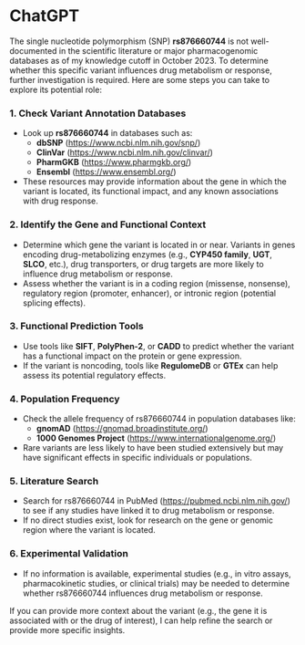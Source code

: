 # ChatGPT

The single nucleotide polymorphism (SNP) **rs876660744** is not well-documented in the scientific literature or major pharmacogenomic databases as of my knowledge cutoff in October 2023. To determine whether this specific variant influences drug metabolism or response, further investigation is required. Here are some steps you can take to explore its potential role:

### 1. **Check Variant Annotation Databases**
   - Look up **rs876660744** in databases such as:
     - **dbSNP** (https://www.ncbi.nlm.nih.gov/snp/)
     - **ClinVar** (https://www.ncbi.nlm.nih.gov/clinvar/)
     - **PharmGKB** (https://www.pharmgkb.org/)
     - **Ensembl** (https://www.ensembl.org/)
   - These resources may provide information about the gene in which the variant is located, its functional impact, and any known associations with drug response.

### 2. **Identify the Gene and Functional Context**
   - Determine which gene the variant is located in or near. Variants in genes encoding drug-metabolizing enzymes (e.g., **CYP450 family**, **UGT**, **SLCO**, etc.), drug transporters, or drug targets are more likely to influence drug metabolism or response.
   - Assess whether the variant is in a coding region (missense, nonsense), regulatory region (promoter, enhancer), or intronic region (potential splicing effects).

### 3. **Functional Prediction Tools**
   - Use tools like **SIFT**, **PolyPhen-2**, or **CADD** to predict whether the variant has a functional impact on the protein or gene expression.
   - If the variant is noncoding, tools like **RegulomeDB** or **GTEx** can help assess its potential regulatory effects.

### 4. **Population Frequency**
   - Check the allele frequency of rs876660744 in population databases like:
     - **gnomAD** (https://gnomad.broadinstitute.org/)
     - **1000 Genomes Project** (https://www.internationalgenome.org/)
   - Rare variants are less likely to have been studied extensively but may have significant effects in specific individuals or populations.

### 5. **Literature Search**
   - Search for rs876660744 in PubMed (https://pubmed.ncbi.nlm.nih.gov/) to see if any studies have linked it to drug metabolism or response.
   - If no direct studies exist, look for research on the gene or genomic region where the variant is located.

### 6. **Experimental Validation**
   - If no information is available, experimental studies (e.g., in vitro assays, pharmacokinetic studies, or clinical trials) may be needed to determine whether rs876660744 influences drug metabolism or response.

If you can provide more context about the variant (e.g., the gene it is associated with or the drug of interest), I can help refine the search or provide more specific insights.